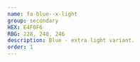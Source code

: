 ```yaml
---
name: fa-blue--x-light
group: secondary
HEX: E4F0F6
RBG: 228, 240, 246
description: Blue - extra light variant.
order: 1
---
```

